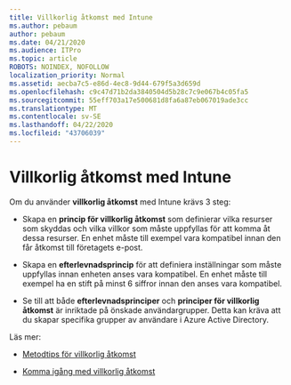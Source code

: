 ```yaml
---
title: Villkorlig åtkomst med Intune
ms.author: pebaum
author: pebaum
ms.date: 04/21/2020
ms.audience: ITPro
ms.topic: article
ROBOTS: NOINDEX, NOFOLLOW
localization_priority: Normal
ms.assetid: aecba7c5-e86d-4ec8-9d44-679f5a3d659d
ms.openlocfilehash: c9c47d71b2da3840504d5b28c7c9e067b4c05fa5
ms.sourcegitcommit: 55eff703a17e500681d8fa6a87eb067019ade3cc
ms.translationtype: MT
ms.contentlocale: sv-SE
ms.lasthandoff: 04/22/2020
ms.locfileid: "43706039"
---
```

# <a name="conditional-access-with-intune"></a>Villkorlig åtkomst med Intune

Om du använder **villkorlig åtkomst** med Intune krävs 3 steg: 
  
- Skapa en **princip för villkorlig åtkomst** som definierar vilka resurser som skyddas och vilka villkor som måste uppfyllas för att komma åt dessa resurser. En enhet måste till exempel vara kompatibel innan den får åtkomst till företagets e-post. 
    
- Skapa en **efterlevnadsprincip** för att definiera inställningar som måste uppfyllas innan enheten anses vara kompatibel. En enhet måste till exempel ha en stift på minst 6 siffror innan den anses vara kompatibel. 
    
- Se till att både **efterlevnadsprinciper** och **principer för villkorlig åtkomst** är inriktade på önskade användargrupper. Detta kan kräva att du skapar specifika grupper av användare i Azure Active Directory. 
    
Läs mer:
  
- [Metodtips för villkorlig åtkomst](https://docs.microsoft.com/azure/active-directory/conditional-access/best-practices)
    
- [Komma igång med villkorlig åtkomst](https://docs.microsoft.com/azure/active-directory/active-directory-conditional-access-azure-portal-get-started)
    

